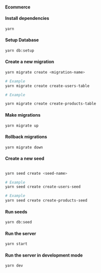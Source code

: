 #### Ecommerce

#### Install dependencies

```bash
yarn
```

#### Setup Database

```bash
yarn db:setup
```

#### Create a new migration

```bash
yarn migrate create <migration-name>

# Example
yarn migrate create create-users-table

# Example

yarn migrate create create-products-table
```

#### Make migrations

```bash
yarn migrate up
```

#### Rollback migrations

```bash
yarn migrate down
```

#### Create a new seed

```bash

yarn seed create <seed-name>

# Example
yarn seed create create-users-seed

# Example
yarn seed create create-products-seed
```

#### Run seeds

```bash
yarn db:seed
```

#### Run the server

```bash
yarn start
```

#### Run the server in development mode

```bash
yarn dev
```
